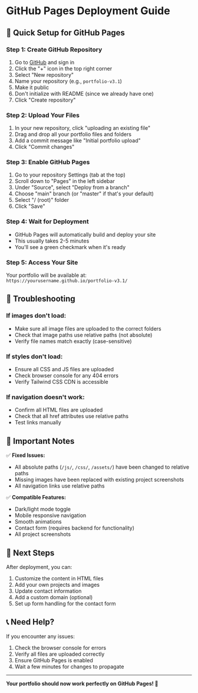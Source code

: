 # GitHub Pages Deployment Guide

## 🚀 Quick Setup for GitHub Pages

### Step 1: Create GitHub Repository
1. Go to [GitHub](https://github.com) and sign in
2. Click the "+" icon in the top right corner
3. Select "New repository"
4. Name your repository (e.g., `portfolio-v3.1`)
5. Make it public
6. Don't initialize with README (since we already have one)
7. Click "Create repository"

### Step 2: Upload Your Files
1. In your new repository, click "uploading an existing file"
2. Drag and drop all your portfolio files and folders
3. Add a commit message like "Initial portfolio upload"
4. Click "Commit changes"

### Step 3: Enable GitHub Pages
1. Go to your repository Settings (tab at the top)
2. Scroll down to "Pages" in the left sidebar
3. Under "Source", select "Deploy from a branch"
4. Choose "main" branch (or "master" if that's your default)
5. Select "/ (root)" folder
6. Click "Save"

### Step 4: Wait for Deployment
- GitHub Pages will automatically build and deploy your site
- This usually takes 2-5 minutes
- You'll see a green checkmark when it's ready

### Step 5: Access Your Site
Your portfolio will be available at:
`https://yourusername.github.io/portfolio-v3.1/`

## 🔧 Troubleshooting

### If images don't load:
- Make sure all image files are uploaded to the correct folders
- Check that image paths use relative paths (not absolute)
- Verify file names match exactly (case-sensitive)

### If styles don't load:
- Ensure all CSS and JS files are uploaded
- Check browser console for any 404 errors
- Verify Tailwind CSS CDN is accessible

### If navigation doesn't work:
- Confirm all HTML files are uploaded
- Check that all href attributes use relative paths
- Test links manually

## 📝 Important Notes

✅ **Fixed Issues:**
- All absolute paths (`/js/`, `/css/`, `/assets/`) have been changed to relative paths
- Missing images have been replaced with existing project screenshots
- All navigation links use relative paths

✅ **Compatible Features:**
- Dark/light mode toggle
- Mobile responsive navigation
- Smooth animations
- Contact form (requires backend for functionality)
- All project screenshots

## 🎯 Next Steps

After deployment, you can:
1. Customize the content in HTML files
2. Add your own projects and images
3. Update contact information
4. Add a custom domain (optional)
5. Set up form handling for the contact form

## 📞 Need Help?

If you encounter any issues:
1. Check the browser console for errors
2. Verify all files are uploaded correctly
3. Ensure GitHub Pages is enabled
4. Wait a few minutes for changes to propagate

---

**Your portfolio should now work perfectly on GitHub Pages! 🎉** 